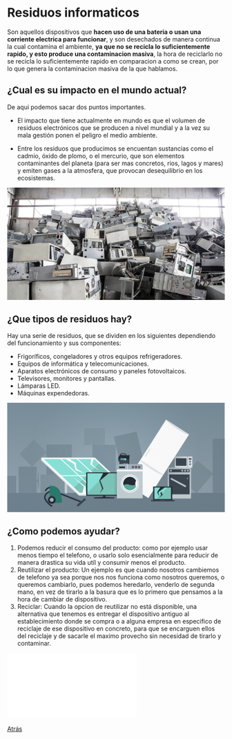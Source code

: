 # Residuos informaticos
Son aquellos dispositivos que **hacen uso de una bateria o usan una corriente electrica para funcionar**, y son desechados de manera continua la cual contamina el ambiente, **ya que no se recicla lo suficientemente rapido, y esto produce una contaminacion masiva**, la hora de reciclarlo no se recicla lo suficientemente rapido en comparacion a como se crean, por lo que genera la contaminacion masiva de la que hablamos.

## ¿Cual es su impacto en el mundo actual?
De aqui podemos sacar dos puntos importantes.
* El impacto que tiene actualmente en mundo es que el volumen de residuos electrónicos que se producen a nivel mundial y a la vez su mala gestión ponen el peligro el medio ambiente. 

* Entre los residuos que producimos se encuentan sustancias como el cadmio, óxido de plomo, o el mercurio, que son elementos contaminantes del planeta (para ser mas concretos, rios, lagos y mares) y emiten gases a la atmosfera, que provocan desequilibrio en los ecosistemas.

![residuos1](/Imagenes/residuos1.jpg)

## ¿Que tipos de residuos hay? 
Hay una serie de residuos, que se dividen en los siguientes dependiendo del funcionamiento y sus componentes:
* Frigoríficos, congeladores y otros equipos refrigeradores.
* Equipos de informática y telecomunicaciones.
* Aparatos electrónicos de consumo y paneles fotovoltaicos.
* Televisores, monitores y pantallas.
* Lámparas LED.
* Máquinas expendedoras.

![residuos2](/Imagenes/residuos2.jpg)

## ¿Como podemos ayudar?
1. Podemos reducir el consumo del producto: como por ejemplo usar menos tiempo el telefono, o usarlo solo esencialmente para reducir de manera drastica su vida utíl y consumir menos el producto.
2. Reutilizar el producto: Un ejemplo es que cuando nosotros cambiemos de telefono ya sea porque nos nos funciona como nosotros queremos, o queremos cambiarlo, pues podemos heredarlo, venderlo de segunda mano, en vez de tirarlo a la basura que es lo primero que pensamos a la hora de cambiar de dispositivo.
3. Reciclar: Cuando la opcion de reutilizar no está disponible, una alternativa que tenemos es entregar el dispositivo antiguo al establecimiento donde se compra o a alguna empresa en especifico de reciclaje de ese dispositivo en concreto, para que se encarguen ellos del reciclaje y de sacarle el maximo provecho sin necesidad de tirarlo y contaminar.



![Paises_que_reciclan](/Documentos/pdfs/infografiapqr.pdf)

[Atrás](/README.md)
